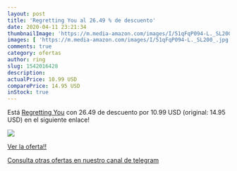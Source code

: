 ```yaml
---
layout: post
title: 'Regretting You al 26.49 % de descuento'
date: 2020-04-11 23:21:34
thumbnailImage: 'https://m.media-amazon.com/images/I/51qFqP094-L._SL200_.jpg'
images: [ 'https://m.media-amazon.com/images/I/51qFqP094-L._SL200_.jpg' ]
comments: true
category: ofertas
author: ring
slug: 1542016428
description:
actualPrice: 10.99 USD
comparePrice: 14.95 USD
inStock: true
---
```


Está [Regretting You](https://www.amazon.com/dp/1542016428/?tag=redken08-20) con 26.49 de descuento por 10.99 USD (original: 14.95 USD) en el siguiente enlace!

[![](https://m.media-amazon.com/images/I/51qFqP094-L._SL200_.jpg)](https://www.amazon.com/dp/1542016428/?tag=redken08-20)

[Ver la oferta!!](https://www.amazon.com/dp/1542016428/?tag=redken08-20)

[Consulta otras ofertas en nuestro canal de telegram](https://t.me/s/ofertas25)
